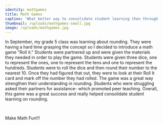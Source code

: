 ```yaml
---
identity: mathgames
title: Math Games
caption: 'What better way to consolidate student learning then through math games!'
thumbnail: /uploads/mathgames-small.jpg
image: /uploads/mathgames.jpg
---
```



In September, my grade 5 class was learning about rounding. They were having a hard time grasping the concept so I decided to introduce a math game "Roll it." Students were partnered up and were given the materials they needed in order to play the game. Students were given three dice, one to represent the ones, one to represent the tens and one to represent the hundreds. Students were to roll the dice and then round their number to the nearest 10. Once they had figured that out, they were to look at their Roll It card and mark off the number they had rolled. The game was a great way strengthen their understanding in rounding. Students who were struggling asked their partners for assistance- which promoted peer teaching. Overall, this game was a great success and really helped consolidate student learning on rounding.&nbsp;

&nbsp;

Make Math Fun!!!
